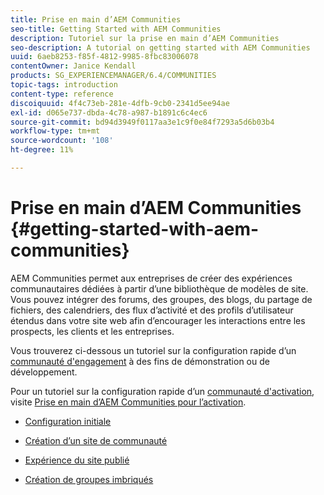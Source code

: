```yaml
---
title: Prise en main d’AEM Communities
seo-title: Getting Started with AEM Communities
description: Tutoriel sur la prise en main d’AEM Communities
seo-description: A tutorial on getting started with AEM Communities
uuid: 6aeb8253-f85f-4812-9985-8fbc83006078
contentOwner: Janice Kendall
products: SG_EXPERIENCEMANAGER/6.4/COMMUNITIES
topic-tags: introduction
content-type: reference
discoiquuid: 4f4c73eb-281e-4dfb-9cb0-2341d5ee94ae
exl-id: d065e737-dbda-4c78-a987-b1891c6c4ec6
source-git-commit: bd94d3949f0117aa3e1c9f0e84f7293a5d6b03b4
workflow-type: tm+mt
source-wordcount: '108'
ht-degree: 11%

---
```


# Prise en main d’AEM Communities {#getting-started-with-aem-communities}

AEM Communities permet aux entreprises de créer des expériences communautaires dédiées à partir d’une bibliothèque de modèles de site. Vous pouvez intégrer des forums, des groupes, des blogs, du partage de fichiers, des calendriers, des flux d’activité et des profils d’utilisateur étendus dans votre site web afin d’encourager les interactions entre les prospects, les clients et les entreprises.

Vous trouverez ci-dessous un tutoriel sur la configuration rapide d’un [communauté d&#39;engagement](overview.md#engagement-community) à des fins de démonstration ou de développement.

Pour un tutoriel sur la configuration rapide d’un [communauté d&#39;activation](overview.md#enablement-community), visite [Prise en main d’AEM Communities pour l’activation](getting-started-enablement.md).

* [Configuration initiale](setup.md)

* [Création d’un site de communauté](create-site.md)

* [Expérience du site publié](published-site.md)

* [Création de groupes imbriqués](nested-groups.md)
